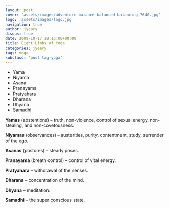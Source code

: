 ```yaml
---
layout: post
cover: 'assets/images/adventure-balance-balanced-balancing-7640.jpg'
logo: 'assets/images/logo.jpg'
navigation: true
author: jyeary
disqus: true
date: 2009-10-17 18:16:00+00:00
title: Eight Limbs of Yoga
categories: jyeary
tags: yoga
subclass: 'post tag-yoga'
---
```

  * Yama
  * Niyama
  * Asana
  * Pranayama
  * Pratyahara
  * Dharana
  * Dhyana
  * Samadhi  

  
**Yamas** (abstentions) – truth, non-violence, control of sexual energy, non-stealing, and non-covetousness.  
  
**Niyamas** (observances) – austerities, purity, contentment, study, surrender of the ego.  
  
**Asanas** (postures) – steady poses.  
  
**Pranayama** (breath control) – control of vital energy.  
  
**Pratyahara** – withdrawal of the senses.  
  
**Dharana** – concentration of the mind.  
  
**Dhyana** – meditation.  
  
**Samadhi** – the super conscious state.
